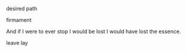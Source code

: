 desired path

firmament

And if I were to ever stop
I would be lost
I would have lost
the essence.

leave lay
